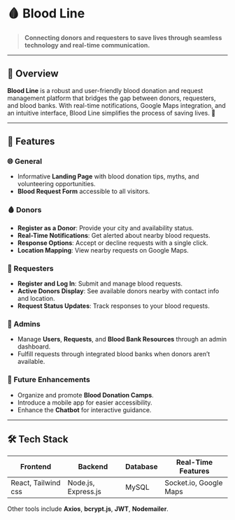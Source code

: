# 🩸 Blood Line

> **Connecting donors and requesters to save lives through seamless technology and real-time communication.**

---

## 🚀 Overview

**Blood Line** is a robust and user-friendly blood donation and request management platform that bridges the gap between donors, requesters, and blood banks. With real-time notifications, Google Maps integration, and an intuitive interface, Blood Line simplifies the process of saving lives. 💖

---

## 🌟 Features

### 🌐 General
- Informative **Landing Page** with blood donation tips, myths, and volunteering opportunities.
- **Blood Request Form** accessible to all visitors.

### 🩸 Donors
- **Register as a Donor**: Provide your city and availability status.
- **Real-Time Notifications**: Get alerted about nearby blood requests.
- **Response Options**: Accept or decline requests with a single click.
- **Location Mapping**: View nearby requests on Google Maps.

### 🏥 Requesters
- **Register and Log In**: Submit and manage blood requests.
- **Active Donors Display**: See available donors nearby with contact info and location.
- **Request Status Updates**: Track responses to your blood requests.

### 🔧 Admins
- Manage **Users**, **Requests**, and **Blood Bank Resources** through an admin dashboard.
- Fulfill requests through integrated blood banks when donors aren’t available.

### 🎯 Future Enhancements
- Organize and promote **Blood Donation Camps**.
- Introduce a mobile app for easier accessibility.
- Enhance the **Chatbot** for interactive guidance.

---

## 🛠️ Tech Stack

| Frontend         | Backend               | Database       | Real-Time Features     |
|-------------------|-----------------------|----------------|------------------------|
| React, Tailwind css| Node.js, Express.js  |          MySQL | Socket.io, Google Maps |

Other tools include **Axios**, **bcrypt.js**, **JWT**, **Nodemailer**.